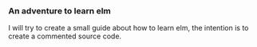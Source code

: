 ### An adventure to learn elm

I will try to create a small guide about how to learn elm,
the intention is to create a commented source code.
